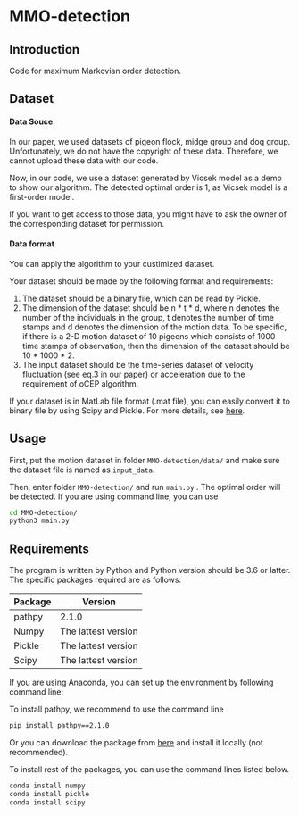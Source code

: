 # MMO-detection
## Introduction

Code for maximum Markovian order detection.

## Dataset

#### Data Souce

In our paper, we used datasets of pigeon flock, midge group and dog group. Unfortunately, we do not have the copyright of these data. Therefore, we cannot upload these data with our code.

Now, in our code, we use a dataset generated by Vicsek model as a demo to show our algorithm. The detected optimal order is 1, as Vicsek model is a first-order model.

If you want to get access to those data, you might have to ask the owner of the corresponding dataset for permission.

#### Data format

You can apply the algorithm to your custimized dataset.

Your dataset should be made by the following format and requirements:

1. The dataset should be a binary file, which can be read by Pickle.
2. The dimension of the dataset should be n * t * d, where n denotes the number of the individuals in the group, t denotes the number of time stamps and d denotes the dimension of the motion data. To be specific, if there is a 2-D motion dataset of 10 pigeons which consists of 1000 time stamps of observation, then the dimension of the dataset should be 10 * 1000 * 2.
3. The input dataset should be the time-series dataset of velocity fluctuation (see eq.3 in our paper) or acceleration due to the requirement of oCEP algorithm.

If your dataset is in MatLab file format (.mat file), you can easily convert it to binary file by using Scipy and Pickle. For more details, see [here](https://stackoverflow.com/questions/874461/read-mat-files-in-python).

## Usage

First, put the motion dataset in folder ``MMO-detection/data/`` and make sure the dataset file is named as ``input_data``.

Then, enter folder ``MMO-detection/`` and run ``main.py`` . The optimal order will be detected. If you are using command line, you can use

```bash
cd MMO-detection/
python3 main.py
```

## Requirements

The program is written by Python and Python version should be 3.6 or latter. The specific packages required are as follows:

| Package | Version             |
| ------- | ------------------- |
| pathpy  | 2.1.0               |
| Numpy   | The lattest version |
| Pickle  | The lattest version |
| Scipy   | The lattest version |

If you are using Anaconda, you can set up the environment by following command line:

To install pathpy, we recommend to use the command line

```bash
pip install pathpy==2.1.0
```

Or you can download the package from [here](https://pypi.org/simple/pathpy/) and install it locally (not recommended).

To install rest of the packages, you can use the command lines listed below.

```bash
conda install numpy
conda install pickle
conda install scipy
```

